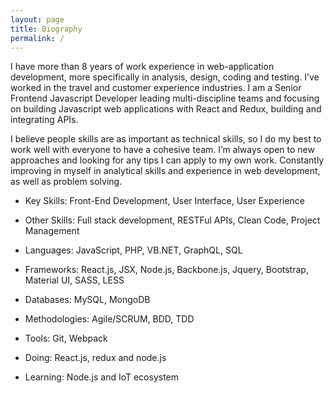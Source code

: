```yaml
---
layout: page
title: Biography
permalink: /
---
```


I have more than 8 years of work experience in web-application development, more specifically in  analysis, design, coding and testing. I’ve worked in the travel and customer experience industries. I am a Senior Frontend Javascript Developer leading multi-discipline teams and focusing on building Javascript web applications with React and Redux, building and integrating APIs.

I believe people skills are as important as technical skills, so I do my best to work well with everyone to have a cohesive team. I’m always open to new approaches and looking for any tips I can apply to my own work. Constantly improving in myself in analytical skills and experience in web development, as well as problem solving.

- Key Skills: Front-End Development, User Interface, User Experience
- Other Skills: Full stack development, RESTFul APIs, Clean Code, Project Management
- Languages: JavaScript, PHP, VB.NET, GraphQL, SQL 
- Frameworks: React.js, JSX, Node.js, Backbone.js, Jquery, Bootstrap, Material UI, SASS, LESS
- Databases: MySQL, MongoDB
- Methodologies: Agile/SCRUM, BDD, TDD 
- Tools: Git, Webpack

- Doing: React.js, redux and node.js
- Learning: Node.js and IoT ecosystem
